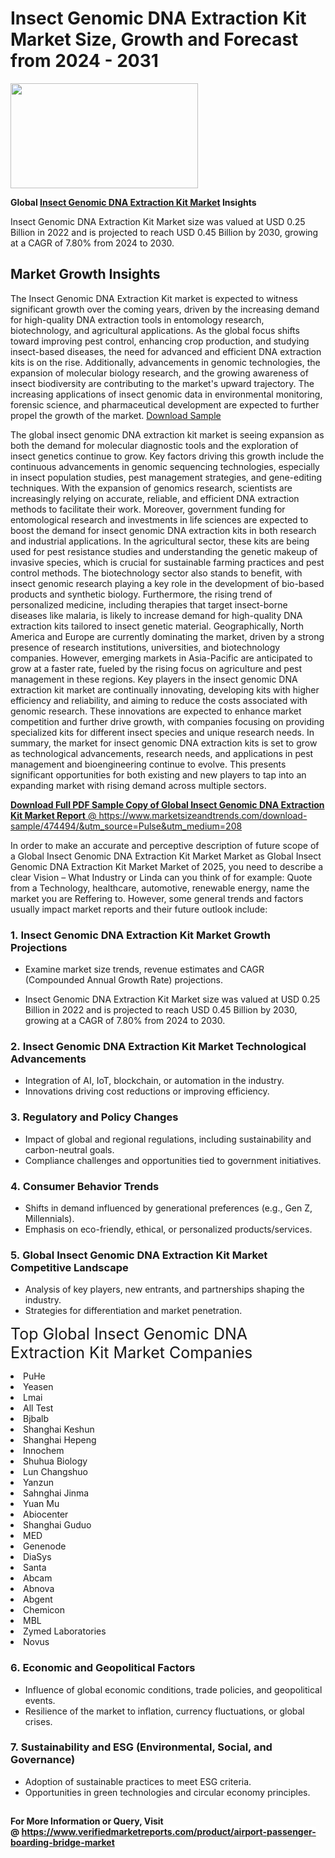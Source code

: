 <H1>Insect Genomic DNA Extraction Kit Market Size, Growth and Forecast from 2024 - 2031</H1><img class="aligncenter size-medium wp-image-584254" src="https://thirdeyenews.in/wp-content/uploads/2024/09/Global-Market-Research-300x168.jpeg" alt="" width="300" height="168" /><p><strong>Global&nbsp;<a href="https://www.marketsizeandtrends.com/download-sample/474494/&amp;utm_source=Pulse&amp;utm_medium=208">Insect Genomic DNA Extraction Kit Market</a> Insights</strong></p><p>Insect Genomic DNA Extraction Kit Market size was valued at USD 0.25 Billion in 2022 and is projected to reach USD 0.45 Billion by 2030, growing at a CAGR of 7.80% from 2024 to 2030.</p><p><h2>Market Growth Insights</h2> The Insect Genomic DNA Extraction Kit market is expected to witness significant growth over the coming years, driven by the increasing demand for high-quality DNA extraction tools in entomology research, biotechnology, and agricultural applications. As the global focus shifts toward improving pest control, enhancing crop production, and studying insect-based diseases, the need for advanced and efficient DNA extraction kits is on the rise. Additionally, advancements in genomic technologies, the expansion of molecular biology research, and the growing awareness of insect biodiversity are contributing to the market's upward trajectory. The increasing applications of insect genomic data in environmental monitoring, forensic science, and pharmaceutical development are expected to further propel the growth of the market. <a href="#">Download Sample</a> <p>The global insect genomic DNA extraction kit market is seeing expansion as both the demand for molecular diagnostic tools and the exploration of insect genetics continue to grow. Key factors driving this growth include the continuous advancements in genomic sequencing technologies, especially in insect population studies, pest management strategies, and gene-editing techniques. With the expansion of genomics research, scientists are increasingly relying on accurate, reliable, and efficient DNA extraction methods to facilitate their work. Moreover, government funding for entomological research and investments in life sciences are expected to boost the demand for insect genomic DNA extraction kits in both research and industrial applications. In the agricultural sector, these kits are being used for pest resistance studies and understanding the genetic makeup of invasive species, which is crucial for sustainable farming practices and pest control methods. The biotechnology sector also stands to benefit, with insect genomic research playing a key role in the development of bio-based products and synthetic biology. Furthermore, the rising trend of personalized medicine, including therapies that target insect-borne diseases like malaria, is likely to increase demand for high-quality DNA extraction kits tailored to insect genetic material. Geographically, North America and Europe are currently dominating the market, driven by a strong presence of research institutions, universities, and biotechnology companies. However, emerging markets in Asia-Pacific are anticipated to grow at a faster rate, fueled by the rising focus on agriculture and pest management in these regions. Key players in the insect genomic DNA extraction kit market are continually innovating, developing kits with higher efficiency and reliability, and aiming to reduce the costs associated with genomic research. These innovations are expected to enhance market competition and further drive growth, with companies focusing on providing specialized kits for different insect species and unique research needs. In summary, the market for insect genomic DNA extraction kits is set to grow as technological advancements, research needs, and applications in pest management and bioengineering continue to evolve. This presents significant opportunities for both existing and new players to tap into an expanding market with rising demand across multiple sectors. <a href="#"></p><p><span class=""><strong>Download Full PDF Sample Copy of Global Insect Genomic DNA Extraction Kit Market Report</strong> @ <a href="https://www.marketsizeandtrends.com/download-sample/474494/&amp;utm_source=Pulse&amp;utm_medium=208" target="_blank">https://www.marketsizeandtrends.com/download-sample/474494/&amp;utm_source=Pulse&amp;utm_medium=208</a></span></p><p>In order to make an accurate and perceptive description of future scope of a Global&nbsp;Insect Genomic DNA Extraction Kit Market Market as Global&nbsp;Insect Genomic DNA Extraction Kit Market Market of 2025, you need to describe a clear Vision &ndash; What Industry or Linda can you think of for example: Quote from a Technology, healthcare, automotive, renewable energy, name the market you are Reffering to. However, some general trends and factors usually impact market reports and their future outlook include:</p><h3>1.&nbsp;<strong>Insect Genomic DNA Extraction Kit Market Growth Projections</strong></h3><ul><li>Examine market size trends, revenue estimates and CAGR (Compounded Annual Growth Rate) projections.</li><li><p>Insect Genomic DNA Extraction Kit Market size was valued at USD 0.25 Billion in 2022 and is projected to reach USD 0.45 Billion by 2030, growing at a CAGR of 7.80% from 2024 to 2030.</p></li></ul><h3>2.&nbsp;<strong>Insect Genomic DNA Extraction Kit Market Technological Advancements</strong></h3><ul><li>Integration of AI, IoT, blockchain, or automation in the industry.</li><li>Innovations driving cost reductions or improving efficiency.</li></ul><h3>3.&nbsp;<strong>Regulatory and Policy Changes</strong></h3><ul><li>Impact of global and regional regulations, including sustainability and carbon-neutral goals.</li><li>Compliance challenges and opportunities tied to government initiatives.</li></ul><h3>4.&nbsp;<strong>Consumer Behavior Trends</strong></h3><ul><li>Shifts in demand influenced by generational preferences (e.g., Gen Z, Millennials).</li><li>Emphasis on eco-friendly, ethical, or personalized products/services.</li></ul><h3>5.&nbsp;<strong>Global Insect Genomic DNA Extraction Kit Market Competitive Landscape</strong></h3><ul><li>Analysis of key players, new entrants, and partnerships shaping the industry.</li><li>Strategies for differentiation and market penetration.</li></ul><p data-pm-slice="1 1 []"><span style="color: inherit; font-family: inherit; font-size: 25px;">Top Global Insect Genomic DNA Extraction Kit Market Companies</span></p><div class="" data-test-id=""><p><li>PuHe</li><li> Yeasen</li><li> Lmai</li><li> All Test</li><li> Bjbalb</li><li> Shanghai Keshun</li><li> Shanghai Hepeng</li><li> Innochem</li><li> Shuhua Biology</li><li> Lun Changshuo</li><li> Yanzun</li><li> Sahnghai Jinma</li><li> Yuan Mu</li><li> Abiocenter</li><li> Shanghai Guduo</li><li> MED</li><li> Genenode</li><li> DiaSys</li><li> Santa</li><li> Abcam</li><li> Abnova</li><li> Abgent</li><li> Chemicon</li><li> MBL</li><li> Zymed Laboratories</li><li> Novus</li></p></div><h3>6.&nbsp;<strong>Economic and Geopolitical Factors</strong></h3><ul><li>Influence of global economic conditions, trade policies, and geopolitical events.</li><li>Resilience of the market to inflation, currency fluctuations, or global crises.</li></ul><h3>7.&nbsp;<strong>Sustainability and ESG (Environmental, Social, and Governance)</strong></h3><ul><li>Adoption of sustainable practices to meet ESG criteria.</li><li>Opportunities in green technologies and circular economy principles.</li></ul><h2><strong style="font-size: 14px;">For More Information or Query, Visit @&nbsp;</strong><a style="background-color: #ffffff; font-size: 14px;" href="https://www.marketsizeandtrends.com/report/insect-genomic-dna-extraction-kit-market/" target="_blank">https://www.verifiedmarketreports.com/product/airport-passenger-boarding-bridge-market</a></h2>
